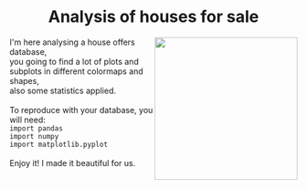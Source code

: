 
<h1 align="center"> Analysis of houses for sale </h1> 
  <img align='right' height=250 src="https://img.freepik.com/free-vector/real-estate-searching_52683-46407.jpg?size=626&ext=jpg"/>

  <body>I'm here analysing a house offers database,
    <br>you going to find a lot of plots and subplots in different colormaps and shapes,
    <br>also some statistics applied.
  <br>
    <br>To reproduce with your database, you will need:
    <br><code>import pandas</code>
    <br><code>import numpy</code>
    <br><code>import matplotlib.pyplot</code>
<br>
    <br>Enjoy it! I made it beautiful for us.
